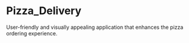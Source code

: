 # Pizza_Delivery
 User-friendly and visually appealing application that enhances the pizza ordering experience.
